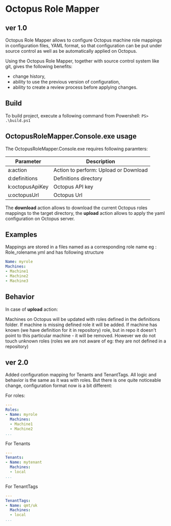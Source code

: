 # Octopus Role Mapper

## ver 1.0
Octopus Role Mapper allows to configure Octopus machine role mappings in configuration files,
YAML format, so that configuration can be put under source control as well as be automatically applied on Octopus.

Using the Octopus Role Mapper, together with source control system like git, gives the following benefits:
* change history,
* ability to use the previous version of configuration,
* ability to create a review process before applying changes.

## Build
To build project, execute a following command from Powershell:
`PS> .\build.ps1` 

## OctopusRoleMapper.Console.exe usage
The OctopusRoleMapper.Console.exe requires following paramters:

|Parameter|Description|
|---------|-----------|
|a:action|Action to perform: Upload or Download|
|d:definitions|Definitions directory|
|k:octopusApiKey|Octopus API key|
|u:octopusUrl|Octopus Url|

The **download** action allows to download the current Octopus roles mappings to the target directory,
the **upload** action allows to apply the yaml configuration on Octopus server.

## Examples

Mappings are stored in a files named as a corresponding role name eg : Role_rolename.yml
and has following structure

```Yaml
Name: myrole
Machines:
- Machine1
- Machine2
- Machine3
```

## Behavior

In case of **upload** action:

Machines on Octopus will be updated with roles defined in the definitions folder.
If machine is missing defined role it will be added.
If machine has known (we have definition for it in repository) role, 
but in repo it doesn't point to this particular machine - it will be removed.
However we do not touch unknown roles (roles we are not aware of eg: they are not defined in a repository)

## ver 2.0

Added configuration mapping for Tenants and TenantTags.
All logic and behavior is the same as it was with roles.
But there is one quite noticeable change, configuration format now is a bit different:

For roles:
```Yaml
---
Roles:
- Name: myrole
  Machines:
  - Machine1
  - Machine2
...
```
For Tenants
```Yaml
---
Tenants:
- Name: mytenant
  Machines:
  - local
...
```

For TenantTags
```Yaml
---
TenantTags:
- Name: qmt/uk
  Machines:
  - local
...
```
